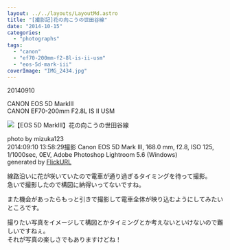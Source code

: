 ```yaml
---
layout: ../../layouts/LayoutMd.astro
title: "[撮影記]花の向こうの世田谷線"
date: "2014-10-15"
categories: 
  - "photographs"
tags: 
  - "canon"
  - "ef70-200mm-f2-8l-is-ii-usm"
  - "eos-5d-mark-iii"
coverImage: "IMG_2434.jpg"
---
```


20140910

CANON EOS 5D MarkⅢ  
CANON EF70-200mm F2.8L IS II USM

![【EOS 5D MarkⅢ】花の向こうの世田谷線](/archive/images/15196505675_3e4ea69331_b.jpg)
 
photo by mizuka123  
2014:09:10 13:58:29撮影 Canon EOS 5D Mark III, 168.0 mm, f2.8, ISO 125, 1/1000sec, 0EV, Adobe Photoshop Lightroom 5.6 (Windows)  
generated by [FlickURL](https://itunes.apple.com/jp/app/flickurl/id817330241?mt=8)

線路沿いに花が咲いていたので電車が通り過ぎるタイミングを待って撮影。  
急いで撮影したので構図に納得いってないですね。

また機会があったらもっと引きで撮影して電車全体が映り込むようにしてみたいところです。

撮りたい写真をイメージして構図とかタイミングとか考えないといけないので難しいですねぇ。  
それが写真の楽しさでもありますけどね！
